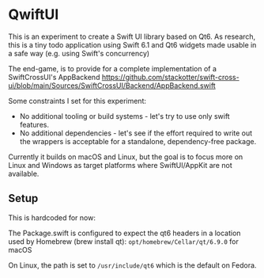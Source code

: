 # QwiftUI

This is an experiment to create a Swift UI library based on Qt6. As research, this is a tiny todo application using Swift 6.1 and Qt6 widgets made usable in a safe way (e.g. using Swift's concurrency)

The end-game, is to provide for a complete implementation of a SwiftCrossUI's AppBackend https://github.com/stackotter/swift-cross-ui/blob/main/Sources/SwiftCrossUI/Backend/AppBackend.swift


Some constraints I set for this experiment:

- No additional tooling or build systems - let's try to use only swift features.
- No additional dependencies - let's see if the effort required to write out the wrappers is acceptable for a standalone, dependency-free package.

Currently it builds on macOS and Linux, but the goal is to focus more on Linux and Windows as target platforms where SwiftUI/AppKit are not available.

## Setup

This is hardcoded for now:

The Package.swift is configured to expect the qt6 headers in a location used by Homebrew (brew install qt): `opt/homebrew/Cellar/qt/6.9.0` for macOS

On Linux, the path is set to `/usr/include/qt6` which is the default on Fedora.